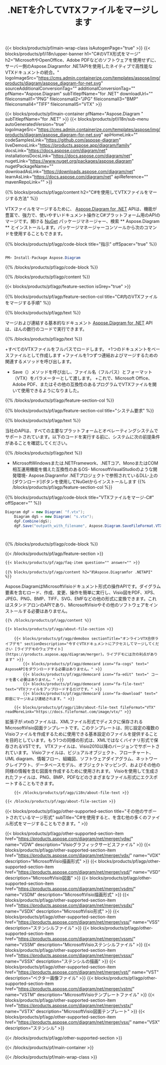 ﻿---
title: .NETを介してVTXファイルをマージします 
weight: 4330
url: /ja/net/merger/vtx/ 
description: .NET Framework、.NETコア、Mono、またはCOM相互運用機能でVTXドキュメントを結合するためのC#ソースコード。
---
{{< blocks/products/pf/main-wrap-class isAutogenPage="true" >}}
{{< blocks/products/pf/i18n/upper-banner h1="C#のVTX形式をマージ" h2="MicrosoftやOpenOffice、Adobe PDFなどのソフトウェアを使用せずに、サーバー側のAspose.Diagramfor .NETAPIを使用したネイティブで高性能なVTXドキュメントの統合。" logoImageSrc="https://cms.admin.containerize.com/templates/aspose/img/products/diagram/aspose_diagram-for-net.svg" sourceAdditionalConversionTag="" additionalConversionTag="" pfName="Aspose.Diagram" subTitlepfName="for .NET" downloadUrl="" fileiconsmall1="PNG" fileiconsmall2="JPG" fileiconsmall3="BMP" fileiconsmall4="TIFF" fileiconsmall5="VTX" >}}

{{< blocks/products/pf/main-container pfName="Aspose.Diagram " subTitlepfName="for .NET" >}}
{{< blocks/products/pf/i18n/sub-menu autoGeneratedVersion="true" logoImageSrc="https://cms.admin.containerize.com/templates/aspose/img/products/diagram/aspose_diagram-for-net.svg" apiHomeLink="" codeSamplesLink="https://github.com/aspose-diagram" liveDemosLink="https://products.aspose.app/diagram/family" docsLink="https://docs.aspose.com/diagram/net" installationsDocsLink="https://docs.aspose.com/diagram/net" nugetLink="https://www.nuget.org/packages/aspose.diagram" nugetPackageName="" downloadAsLink="https://downloads.aspose.com/diagram/net" learnAsLink="https://docs.aspose.com/diagram/net" apiReference="" mavenRepoLink="" >}}

{{% blocks/products/pf/agp/content h2="C#を使用してVTXファイルをマージする方法" %}}

 VTXファイルをマージするために、
 [Aspose.Diagram for .NET](https://products.aspose.com/diagram/net) 
 APIは、機能が豊富で、強力で、使いやすいドキュメント操作とC#プラットフォーム用のAPIのマージです。開ける
 [NuGet](https://www.nuget.org/packages/aspose.diagram) 
 パッケージマネージャー、検索
 ** Aspose.Diagram ** 
 とインストールします。パッケージマネージャーコンソールから次のコマンドを使用することもできます。

{{% blocks/products/pf/agp/code-block title="指示" offSpacer="true" %}}

```cs

PM> Install-Package Aspose.Diagram


```

{{% /blocks/products/pf/agp/code-block %}}

{{% /blocks/products/pf/agp/content %}}

{{< blocks/products/pf/agp/feature-section isGrey="true" >}}

{{% blocks/products/pf/agp/feature-section-col title="C#内のVTXファイルをマージする手順" %}}

{{% blocks/products/pf/agp/text %}}

 マージおよび連結する基本的なドキュメント
 [Aspose.Diagram for .NET](https://products.aspose.com/diagram/net) 
 APIは、ほんの数行のコードで実行できます。

{{% /blocks/products/pf/agp/text %}}

+すべてのVTXファイルをフルパスでロードします。
+1つのドキュメントをベースファイルとして作成します
+ファイルを1つずつ連結およびマージするための関連するメソッドを呼び出します。
+ Save（）メソッドを呼び出し、ファイル名（フルパス）とフォーマット（VTX）をパラメーターとして渡します。
+これで、Microsoft Office、Adobe PDF、またはその他の互換性のあるプログラムでVTXファイルを開いて使用できるようになりました。

{{% /blocks/products/pf/agp/feature-section-col %}}

{{% blocks/products/pf/agp/feature-section-col title="システム要求" %}}

{{% blocks/products/pf/agp/text %}}

 当社のAPIは、すべての主要なプラットフォームとオペレーティングシステムでサポートされています。以下のコードを実行する前に、システムに次の前提条件があることを確認してください。

{{% /blocks/products/pf/agp/text %}}

- MicrosoftWindowsまたは.NETFramework、.NETコア、MonoまたはCOM相互運用機能を備えた互換性のあるOS- MicrosoftVisualStudioのような開発環境- Aspose.Diagramfor .NETプロジェクトで参照されているDLL-上の[ダウンロード]ボタンを使用してNuGetからインストールします
{{% /blocks/products/pf/agp/feature-section-col %}}

{{% blocks/products/pf/agp/code-block title="VTXファイルをマージ-C#" offSpacer="" %}}

```cs
Diagram dgF = new Diagram( "f.vtx");
    Diagram dgS = new Diagram( "s.vtx");
    dgF.Combine(dgS);
    dgF.Save("outpath_with_filename", Aspose.Diagram.SaveFileFormat.VTX);  

    


```

{{% /blocks/products/pf/agp/code-block %}}

{{< /blocks/products/pf/agp/feature-section >}}

    {{< blocks/products/pf/agp/faq-item question="" answer="" >}}
 

<!-- aboutfile Starts -->

    {{% blocks/products/pf/agp/content h2="約Aspose.Diagramfor .NETAPI" %}}

 Aspose.DiagramはMicrosoftVisioドキュメント形式の操作APIです。ダイグラム要素を含むロード、作成、変更、操作を簡単に実行し、Visio図をPDF、XPS、JPEG、PNG、BMP、TIFF、SVG、EMFなどの他の形式に変換できます。これはスタンドアロンのAPIであり、MicrosoftVisioやその他のソフトウェアをインストールする必要はありません。  



    {{% /blocks/products/pf/agp/content %}}

    {{< blocks/products/pf/agp/about-file-section >}}

        {{< blocks/products/pf/agp/demobox sectionTitle="オンラインVTX合併ライブデモ" sectionDescription="今すぐVTXドキュメントにアクセスしてマージしてください [ライブデモのウェブサイト](https://products.aspose.app/diagram/merger)。ライブデモには次の利点があります" >}}
            {{< blocks/products/pf/agp/democard icon="fa-cogs" text=" AsposeAPIをダウンロードする必要はありません。" >}}
            {{< blocks/products/pf/agp/democard icon="fa-edit" text=" コードを書く必要はありません。" >}}
            {{< blocks/products/pf/agp/democard icon="fa-file-text" text="VTXファイルをアップロードするだけです。" >}}
            {{< blocks/products/pf/agp/democard icon="fa-download" text=" 即座にマージおよび連結されます。" >}}

        {{< blocks/products/pf/agp/i18n/about-file-text fileFormat="VTX" readMoreLink="https://docs.fileformat.com/image/vtx/" >}}
拡張子が.vtxのファイルは、XMLファイル形式でディスクに保存されるMicrosoftVisio図面テンプレートです。このテンプレートは、同じ設定の複数のVisioファイルを作成するために使用できる基本設定のファイルを提供することを目的としています。もう1つの同様の形式は、XMLではなくバイナリ形式で保存されるVSTです。 VTXファイルは、Visio2010以降のバージョンでサポートされています。 Visioファイルは、ビジュアルオブジェクト、フローチャート、UML diagram、情報フロー、組織図、ソフトウェアダイアグラム、ネットワークレイアウト、データベースモデル、オブジェクトマッピング、およびその他の同様の情報を含む図面を作成するために使用されます。 Visioを使用して生成されたファイルは、PNG、BMP、PDFなどのさまざまなファイル形式にエクスポートすることもできます。 

        {{< /blocks/products/pf/agp/i18n/about-file-text >}}

    {{< /blocks/products/pf/agp/about-file-section >}}

<!-- aboutfile Ends -->

{{< blocks/products/pf/agp/other-supported-section title="その他のサポートされているマージ形式" subTitle="C#を使用すると、を含む他の多くのファイル形式をマージすることもできます。" >}}

{{< blocks/products/pf/agp/other-supported-section-item href="https://products.aspose.com/diagram/net/merger/vdw/" name="VDW" description="Visioグラフィックサービスファイル" >}}
{{< blocks/products/pf/agp/other-supported-section-item href="https://products.aspose.com/diagram/net/merger/vdx/" name="VDX" description="MicrosoftVisio描画形式" >}}
{{< blocks/products/pf/agp/other-supported-section-item href="https://products.aspose.com/diagram/net/merger/vsd/" name="VSD" description="MicrosoftVisio図面" >}}
{{< blocks/products/pf/agp/other-supported-section-item href="https://products.aspose.com/diagram/net/merger/vsdm/" name="VSDM" description="MicrosoftVisio描画形式" >}}
{{< blocks/products/pf/agp/other-supported-section-item href="https://products.aspose.com/diagram/net/merger/vsdx/" name="VSDX" description="MicrosoftVisio形式" >}}
{{< blocks/products/pf/agp/other-supported-section-item href="https://products.aspose.com/diagram/net/merger/vss/" name="VSS" description="ステンシルファイル" >}}
{{< blocks/products/pf/agp/other-supported-section-item href="https://products.aspose.com/diagram/net/merger/vssm/" name="VSSM" description="MicrosoftVisioステンシルファイル" >}}
{{< blocks/products/pf/agp/other-supported-section-item href="https://products.aspose.com/diagram/net/merger/vssx/" name="VSSX" description="ステンシルの描画" >}}
{{< blocks/products/pf/agp/other-supported-section-item href="https://products.aspose.com/diagram/net/merger/vst/" name="VST" description="ベクター画像ファイル" >}}
{{< blocks/products/pf/agp/other-supported-section-item href="https://products.aspose.com/diagram/net/merger/vstm/" name="VSTM" description="MicrosoftVisioテンプレートファイル" >}}
{{< blocks/products/pf/agp/other-supported-section-item href="https://products.aspose.com/diagram/net/merger/vstx/" name="VSTX" description="MicrosoftVisio図面テンプレート" >}}
{{< blocks/products/pf/agp/other-supported-section-item href="https://products.aspose.com/diagram/net/merger/vsx/" name="VSX" description="ステンシル" >}}

{{< /blocks/products/pf/agp/other-supported-section >}}

{{< /blocks/products/pf/main-container >}}
    
{{< /blocks/products/pf/main-wrap-class >}}